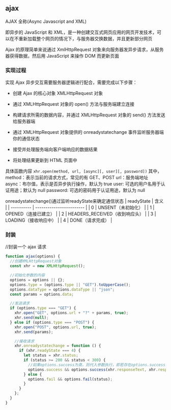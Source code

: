 ## ajax

AJAX 全称(Async Javascript and XML)

即异步的 JavaScript 和 XML，是一种创建交互式网页应用的网页开发技术，可以在不重新加载整个网页的情况下，与服务器交换数据，并且更新部分网页

Ajax 的原理简单来说通过 XmlHttpRequest 对象来向服务器发异步请求，从服务器获得数据，然后用 JavaScript 来操作 DOM 而更新页面

### 实现过程

实现 Ajax 异步交互需要服务器逻辑进行配合，需要完成以下步骤：

- 创建 Ajax 的核心对象 XMLHttpRequest 对象

- 通过 XMLHttpRequest 对象的 open() 方法与服务端建立连接

- 构建请求所需的数据内容，并通过 XMLHttpRequest 对象的 send() 方法发送给服务器端

- 通过 XMLHttpRequest 对象提供的 onreadystatechange 事件监听服务器端你的通信状态

- 接受并处理服务端向客户端响应的数据结果

- 将处理结果更新到 HTML 页面中

具体函数内容
`xhr.open(method, url, [async][, user][, password])`
其中，
method：表示当前的请求方式，常见的有 GET、POST
url：服务端地址
async：布尔值，表示是否异步执行操作，默认为 true
user: 可选的用户名用于认证用途；默认为 null
password: 可选的密码用于认证用途，默认为 null

onreadystatechange()通过监听readyState来确定通信状态
| readyState | 含义                       |
| ---------- | ------------------------ |
| 0          | UNSENT（未初始化）             |
| 1          | OPENED（连接已建立）            |
| 2          | HEADERS\_RECEIVED（收到响应头） |
| 3          | LOADING（接收响应中）           |
| 4          | DONE（请求完成）               |


### 封装

//封装一个 ajax 请求

```javascript
function ajax(options) {
  //创建XMLHttpRequest对象
  const xhr = new XMLHttpRequest();

  //初始化参数的内容
  options = options || {};
  options.type = (options.type || "GET").toUpperCase();
  options.dataType = options.dataType || "json";
  const params = options.data;

  //发送请求
  if (options.type === "GET") {
    xhr.open("GET", options.url + "?" + params, true);
    xhr.send(null);
  } else if (options.type === "POST") {
    xhr.open("POST", options.url, true);
    xhr.send(params);

    //接收请求
    xhr.onreadystatechange = function () {
      if (xhr.readyState === 4) {
        let status = xhr.status;
        if (status >= 200 && status < 300) {
          //如果options.success为真，则代入参数执行，即若存在options.success则实行
          options.success && options.success(xhr.responseText, xhr.responseXML);
        } else {
          options.fail && options.fail(status);
        }
      }
    };
  }
}
```
